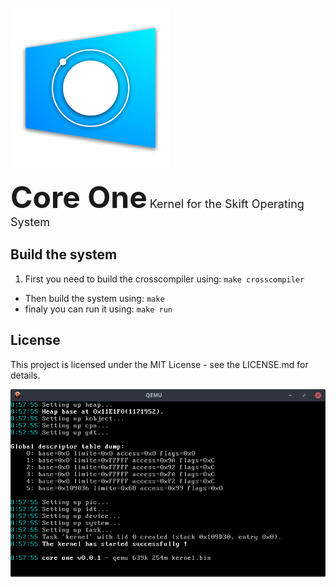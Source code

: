 <p align="center">

![logo](doc/logo_blue256x.png)

<font size="8"><b>Core One</b></font>
<font size="4">Kernel for the Skift Operating System</font>

</p>

## Build the system
 1. First you need to build the crosscompiler using: `make crosscompiler`
 - Then build the system using: `make`
 - finaly you can run it using: `make run`

## License
This project is licensed under the MIT License - see the LICENSE.md for details.

![logo](doc/capture_2018-07-15_10-58-37.png)

<br/><br/><br/><br/><br/><br/><br/><br/><br/><br/>
